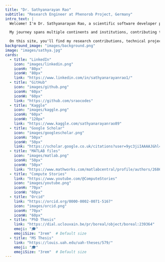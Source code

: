 ```yaml
---
title: "Dr. Sathyanarayan Rao"
subtitle: "Research Engineer at Phenorob Project, Germany"
intro_text: |
  Welcome! I'm Dr. Sathyanarayan Rao, a scientific software developer passionate about bridging computational engineering and Machine Learning/ AI. Through my doctoral research on dynamic root water uptake modeling and subsequent work, I've developed expertise in scientific modeling, machine learning, inverse problems and data assimilation techniques.

  My journey spans multiple continents and institutions, contributing to my unique perspective on computational approaches in physical sciences. Currently, at Forschungszentrum Jülich, I'm advancing the Digital Agricultural Avatar project, where we're revolutionizing our understanding of plant-soil interactions through advanced computational modeling.

  On this site, you'll find my research contributions, technical projects, and insights from my research interests. Feel free to explore my online presence through these platforms:
background_image: "images/background.png" 
image: "images/sathya.jpg"
cards:
  - title: "LinkedIn"
    icon: "images/linkedin.png"
    iconH: "80px"
    iconW: "80px"
    link: "https://www.linkedin.com/in/sathyanarayanrao1/"
  - title: "GitHub"
    icon: "images/github.png"
    iconH: "60px"
    iconW: "60px"
    link: "https://github.com/sraocodes"
  - title: "Kaggle"
    icon: "images/kaggle.png"
    iconH: "60px"
    iconW: "120px"
    link: "https://www.kaggle.com/sathyanarayanrao89"
  - title: "Google Scholar"
    icon: "images/googlescholar.png"
    iconH: "50px"
    iconW: "50px"
    link: "https://scholar.google.co.uk/citations?user=9yc3jiIAAAAJ&hl=en"
  - title: "MATLAB files"
    icon: "images/matlab.png"
    iconH: "50px"
    iconW: "50px"
    link: "https://www.mathworks.com/matlabcentral/profile/authors/2686490"
  - title: "Compute Stories"
    link: "https://www.youtube.com/@ComputeStories"
    icon: "images/youtube.png"
    iconH: "70px"
    iconW: "60px"
  - title: "Orcid"
    link: "https://orcid.org/0000-0002-0071-5167"
    icon: "images/orcid.png"
    iconH: "70px"
    iconW: "60px"
  - title: "PhD Thesis"
    link: "https://dial.uclouvain.be/pr/boreal/object/boreal:239364"
    emoji: "🎓"
    emojiSize: "3rem"  # Default size
  - title: "MS Thesis"
    link: "https://louis.uah.edu/uah-theses/579/"
    emoji: "🎓"
    emojiSize: "3rem"  # Default size
---
```


